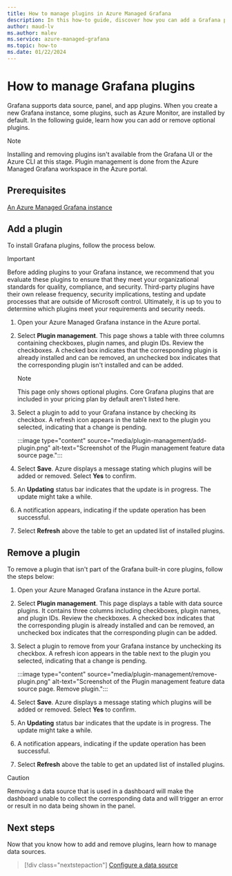 ```yaml
---
title: How to manage plugins in Azure Managed Grafana
description: In this how-to guide, discover how you can add a Grafana plugin or remove a Grafana plugin you no longer need.
author: maud-lv 
ms.author: malev 
ms.service: azure-managed-grafana
ms.topic: how-to
ms.date: 01/22/2024
---
```


# How to manage Grafana plugins

Grafana supports data source, panel, and app plugins. When you create a new Grafana instance, some plugins, such as Azure Monitor, are installed by default. In the following guide, learn how you can add or remove optional plugins.

> [!NOTE]
> Installing and removing plugins isn't available from the Grafana UI or the Azure CLI at this stage. Plugin management is done from the Azure Managed Grafana workspace in the Azure portal.

## Prerequisites

[An Azure Managed Grafana instance](./how-to-permissions.md)

## Add a plugin

To install Grafana plugins, follow the process below.

> [!IMPORTANT]
> Before adding plugins to your Grafana instance, we recommend that you evaluate these plugins to ensure that they meet your organizational standards for quality, compliance, and security. Third-party plugins have their own release frequency, security implications, testing and update processes that are outside of Microsoft control. Ultimately, it is up to you to determine which plugins meet your requirements and security needs.

1. Open your Azure Managed Grafana instance in the Azure portal.
1. Select **Plugin management**. This page shows a table with three columns containing checkboxes, plugin names, and plugin IDs. Review the checkboxes. A checked box indicates that the corresponding plugin is already installed and can be removed, an unchecked box indicates that the corresponding plugin isn't installed and can be added.

   > [!NOTE]
   > This page only shows optional plugins. Core Grafana plugins that are included in your pricing plan by default aren't listed here.

1. Select a plugin to add to your Grafana instance by checking its checkbox. A refresh icon appears in the table next to the plugin you selected, indicating that a change is pending.

   :::image type="content" source="media/plugin-management/add-plugin.png" alt-text="Screenshot of the Plugin management feature data source page.":::

1. Select **Save**. Azure displays a message stating which plugins will be added or removed. Select **Yes** to confirm.
1. An **Updating** status bar indicates that the update is in progress. The update might take a while.
1. A notification appears, indicating if the update operation has been successful.
1. Select **Refresh** above the table to get an updated list of installed plugins.

## Remove a plugin

To remove a plugin that isn't part of the Grafana built-in core plugins, follow the steps below:

1. Open your Azure Managed Grafana instance in the Azure portal.
1. Select **Plugin management**. This page displays a table with data source plugins. It contains three columns including checkboxes, plugin names, and plugin IDs. Review the checkboxes. A checked box indicates that the corresponding plugin is already installed and can be removed, an unchecked box indicates that the corresponding plugin can be added.
1. Select a plugin to remove from your Grafana instance by unchecking its checkbox. A refresh icon appears in the table next to the plugin you selected, indicating that a change is pending.

   :::image type="content" source="media/plugin-management/remove-plugin.png" alt-text="Screenshot of the Plugin management feature data source page. Remove plugin.":::

1. Select **Save**. Azure displays a message stating which plugins will be added or removed. Select **Yes** to confirm.
1. An **Updating** status bar indicates that the update is in progress. The update might take a while.
1. A notification appears, indicating if the update operation has been successful.
1. Select **Refresh** above the table to get an updated list of installed plugins.

> [!CAUTION]
> Removing a data source that is used in a dashboard will make the dashboard unable to collect the corresponding data and will trigger an error or result in no data being shown in the panel.

## Next steps

Now that you know how to add and remove plugins, learn how to manage data sources.

> [!div class="nextstepaction"]
> [Configure a data source](./how-to-data-source-plugins-managed-identity.md)
